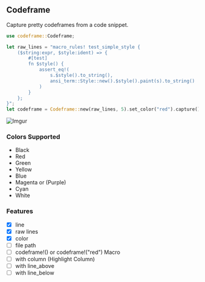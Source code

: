 ## Codeframe

Capture pretty codeframes from a code snippet.

```rust
use codeframe::Codeframe;

let raw_lines = "macro_rules! test_simple_style {
    ($string:expr, $style:ident) => {
        #[test]
        fn $style() {
            assert_eq!(
                s.$style().to_string(),
                ansi_term::Style::new().$style().paint(s).to_string()
            )
        }
    };
}";
let codeframe = Codeframe::new(raw_lines, 5).set_color("red").capture();
```

![Imgur](https://i.imgur.com/vJzKeCr.png)

### Colors Supported

- Black
- Red
- Green
- Yellow
- Blue
- Magenta or (Purple)
- Cyan
- White

### Features

- [x] line
- [x] raw lines
- [x] color
- [ ] file path
- [ ] codeframe!() or codeframe!("red") Macro
- [ ] with column (Highlight Column)
- [ ] with line_above
- [ ] with line_below
